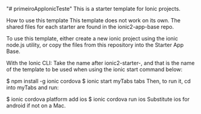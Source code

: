 "# primeiroAppIonicTeste" 
This is a starter template for Ionic projects.

How to use this template
This template does not work on its own. The shared files for each starter are found in the ionic2-app-base repo.

To use this template, either create a new ionic project using the ionic node.js utility, or copy the files from this repository into the Starter App Base.

With the Ionic CLI:
Take the name after ionic2-starter-, and that is the name of the template to be used when using the ionic start command below:

$ npm install -g ionic cordova
$ ionic start myTabs tabs
Then, to run it, cd into myTabs and run:

$ ionic cordova platform add ios
$ ionic cordova run ios
Substitute ios for android if not on a Mac.